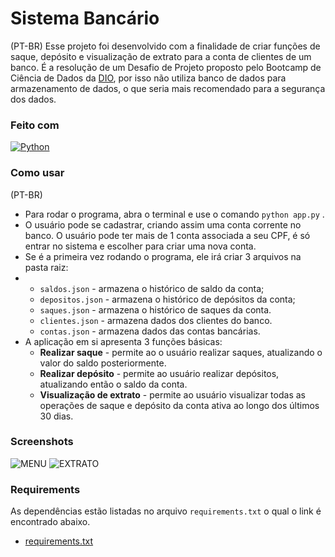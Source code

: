 # Sistema Bancário

(PT-BR)
Esse projeto foi desenvolvido com a finalidade de criar funções de saque, depósito e visualização de extrato para a conta de clientes de um banco. É a resolução de um Desafio de Projeto proposto pelo Bootcamp de Ciência de Dados da [DIO](https://dio.me), por isso não utiliza banco de dados para armazenamento de dados, o que seria mais recomendado para a segurança dos dados.

### Feito com

[![Python](https://img.shields.io/badge/Python-000?style=for-the-badge&logo=python)](https://docs.python.org/3/)

### Como usar

(PT-BR)
- Para rodar o programa, abra o terminal e use o comando
`python app.py` .
- O usuário pode se cadastrar, criando assim uma conta corrente no banco. O usuário pode ter mais de 1 conta associada a seu CPF, é só entrar no sistema e escolher para criar uma nova conta.
- Se é a primeira vez rodando o programa, ele irá criar 3 arquivos na pasta raiz:
- *  `saldos.json` - armazena o histórico de saldo da conta;
  * `depositos.json` - armazena o histórico de depósitos da conta;
  * `saques.json` - armazena o histórico de saques da conta.
  * `clientes.json` - armazena dados dos clientes do banco.
  * `contas.json` - armazena dados das contas bancárias.
- A aplicação em si apresenta 3 funções básicas:
  - **Realizar saque** - permite ao o usuário realizar saques, atualizando o valor do saldo posteriormente.
  - **Realizar depósito** - permite ao usuário realizar depósitos, atualizando então o saldo da conta.
  - **Visualização de extrato** - permite ao usuário visualizar todas as operações de saque e depósito da conta ativa ao longo dos últimos 30 dias.

### Screenshots

![MENU](https://i.imgur.com/PUUdLcx.png)
![EXTRATO](https://i.imgur.com/eOI8lww.png)

### Requirements

As dependências estão listadas no arquivo `requirements.txt` o qual o link é encontrado abaixo.

* [requirements.txt](https://github.com/jotapesp/)
